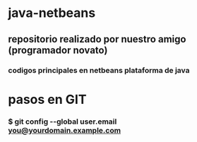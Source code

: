 # java-netbeans
## repositorio realizado por nuestro amigo (programador novato)
### codigos principales en netbeans plataforma de java 

 # pasos en GIT 
 ### $ git config --global user.email you@yourdomain.example.com
